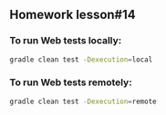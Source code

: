 ## Homework lesson#14
### To run Web tests locally:
```bash
gradle clean test -Dexecution=local
```
### To run Web tests remotely:
```bash
gradle clean test -Dexecution=remote
```